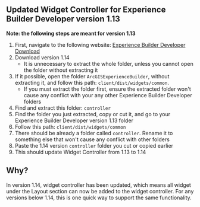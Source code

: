 ## Updated Widget Controller for Experience Builder Developer version 1.13

**Note: the following steps are meant for version 1.13**

1. First, navigate to the following website: [Experience Builder Developer Download](https://developers.arcgis.com/experience-builder/guide/downloads/)
2. Download version 1.14
   * It is unnecessary to extract the whole folder, unless you cannot open the folder without extracting it
3. If it possible, open the folder `ArcGISExperienceBuilder`, without extracting it, and follow this path: `client/dist/widgets/common`.
   * If you must extract the folder first, ensure the extracted folder won't cause any conflict with your any other Experience Builder Developer folders
4. Find and extract this folder: `controller`
5. Find the folder you just extracted, copy or cut it, and go to your Experience Builder Developer version 1.13 folder
6. Follow this path: `client/dist/widgets/common`
7. There should be already a folder called `controller`. Rename it to something else that won't cause any conflict with other folders
8. Paste the 1.14 version `controller` folder you cut or copied earlier
9. This should update Widget Controller from 1.13 to 1.14

## Why?

In version 1.14, widget controller has been updated, which means all widget under the Layout section can now be added to the widget controller. 
For any versions below 1.14, this is one quick way to support the same functionality.
